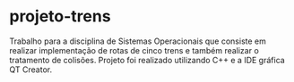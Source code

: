 # projeto-trens
Trabalho para a disciplina de Sistemas Operacionais que consiste em realizar implementação de rotas de cinco trens e também realizar o tratamento de colisões. Projeto foi realizado utilizando C++ e a IDE gráfica QT Creator.
